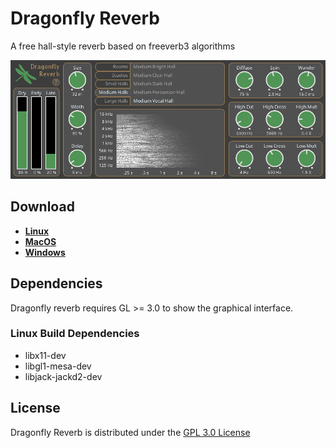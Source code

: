 # Dragonfly Reverb
A free hall-style reverb based on freeverb3 algorithms

![Screenshot](screenshot.png)

## Download

* **[Linux](https://github.com/michaelwillis/dragonfly-reverb/releases/download/0.9.5/DragonflyReverb-Linux-64bit-v0.9.5.tgz)**
* **[MacOS](https://github.com/michaelwillis/dragonfly-reverb/releases/download/0.9.5/DragonflyReverb-MacOS-64bit-v0.9.5.zip)**
* **[Windows](https://github.com/michaelwillis/dragonfly-reverb/releases/download/0.9.5/DragonflyReverb-Windows-64bit-v0.9.5.zip)**

## Dependencies

Dragonfly reverb requires GL >= 3.0 to show the graphical interface.

### Linux Build Dependencies

* libx11-dev
* libgl1-mesa-dev
* libjack-jackd2-dev

## License

Dragonfly Reverb is distributed under the [GPL 3.0 License](https://www.gnu.org/licenses/gpl-3.0.en.html)

